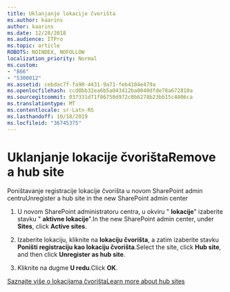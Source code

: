 ```yaml
---
title: Uklanjanje lokacije čvorišta
ms.author: kaarins
author: kaarins
ms.date: 12/28/2018
ms.audience: ITPro
ms.topic: article
ROBOTS: NOINDEX, NOFOLLOW
localization_priority: Normal
ms.custom:
- "866"
- "5300012"
ms.assetid: cebdac7f-fa90-4431-9a71-feb4104e479a
ms.openlocfilehash: ccd0bb32ea6b5a043412ba0040dfde78a672810a
ms.sourcegitcommit: 037331d71f06750d972c0b6278b23bb15c4806ca
ms.translationtype: MT
ms.contentlocale: sr-Latn-RS
ms.lasthandoff: 10/18/2019
ms.locfileid: "36745375"
---
```

# <a name="remove-a-hub-site"></a><span data-ttu-id="b0422-102">Uklanjanje lokacije čvorišta</span><span class="sxs-lookup"><span data-stu-id="b0422-102">Remove a hub site</span></span>

<span data-ttu-id="b0422-103">Poništavanje registracije lokacije čvorišta u novom SharePoint admin centru</span><span class="sxs-lookup"><span data-stu-id="b0422-103">Unregister a hub site in the new SharePoint admin center</span></span>
  
1. <span data-ttu-id="b0422-104">U novom SharePoint administratoru centra, u okviru " **lokacije**" izaberite stavku " **aktivne lokacije**".</span><span class="sxs-lookup"><span data-stu-id="b0422-104">In the new SharePoint admin center, under **Sites**, click **Active sites**.</span></span>

2. <span data-ttu-id="b0422-105">Izaberite lokaciju, kliknite na **lokaciju čvorišta**, a zatim izaberite stavku **Poništi registraciju kao lokaciju čvorišta**.</span><span class="sxs-lookup"><span data-stu-id="b0422-105">Select the site, click **Hub site**, and then click **Unregister as hub site**.</span></span>

3. <span data-ttu-id="b0422-106">Kliknite na dugme **U redu**.</span><span class="sxs-lookup"><span data-stu-id="b0422-106">Click **OK**.</span></span>

[<span data-ttu-id="b0422-107">Saznajte više o lokacijama čvorišta</span><span class="sxs-lookup"><span data-stu-id="b0422-107">Learn more about hub sites</span></span>](https://support.office.com/article/what-is-a-sharepoint-hub-site-fe26ae84-14b7-45b6-a6d1-948b3966427f)
  